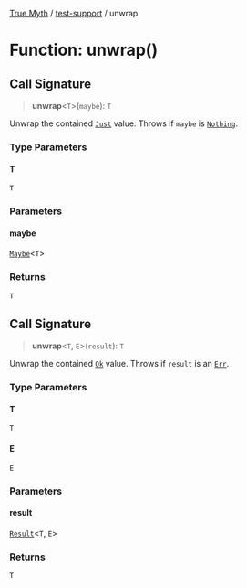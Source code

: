 [True Myth](../../index.md) / [test-support](../index.md) / unwrap

# Function: unwrap()

## Call Signature

> **unwrap**\<`T`\>(`maybe`): `T`

Unwrap the contained [`Just`](../../maybe/interfaces/Just.md) value. Throws if `maybe` is [`Nothing`](../../maybe/interfaces/Nothing.md).

### Type Parameters

#### T

`T`

### Parameters

#### maybe

[`Maybe`](../../maybe/classes/Maybe.md)\<`T`\>

### Returns

`T`

## Call Signature

> **unwrap**\<`T`, `E`\>(`result`): `T`

Unwrap the contained [`Ok`](../../result/interfaces/Ok.md) value. Throws if `result` is an [`Err`](../../result/interfaces/Err.md).

### Type Parameters

#### T

`T`

#### E

`E`

### Parameters

#### result

[`Result`](../../result/classes/Result.md)\<`T`, `E`\>

### Returns

`T`
